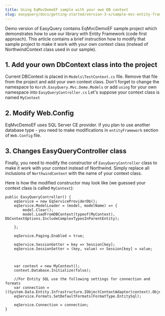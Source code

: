 ```yaml
---
title: Using EqMvcDemoEF sample with your own DB context
slug: easyquery/docs/getting-started/version-3-x/sample-mvc-entity-framework-new-dbcontext
---
```



Demo version of EasyQuery contains EqMvcDemoEF sample project which demonstrates how to use our library with Entity Framework (code first approach). This article contains a brief instruction how to modify that sample project to make it work with your own context class (instead of NorthwindContext class used in our sample).

## 1. Add your own DbContext class into the project

Current DBContext is placed in `Models\TestContext.cs` file. Remove that file from the project and add your own context class. Don't forget to change the namespace to `Korzh.EasyQuery.Mvc.Demo.Models` or add `using` for your own namespace into `EasyQueryController.cs` Let's suppose your context class is named `MyContext`

## 2. Modify Web.Config

EqMvcDemoEF uses SQL Server CE provider. If you plan to use another database type - you need to make modifications in `entityFramework` section of `Web.Config` file.

## 3. Changes EasyQueryController class

Finally, you need to modify the constructor of `EasyQueryController` class to make it work with your context instead of Northwind. Simply replace all inclusions of `NorthwindContext` with the name of your context class.

Here is how the modified constructor may look like (we guessed your context class is called `MyContext`): 

```
public EasyQueryController() {
    eqService = new EqServiceProviderDb();
    eqService.ModelLoader = (model, modelName) => {
        model.Clear();
        model.LoadFromDBContext(typeof(MyContext), DbContextOptions.IncludeComplexTypesInParentEntity);
 
    };
 
    eqService.Paging.Enabled = true;
 
    eqService.SessionGetter = key => Session[key];
    eqService.SessionSetter = (key, value) => Session[key] = value;
 
 
 
    var context = new MyContext();
    context.Database.Initialize(false);
 
    //For Entity SQL use the following settings for connection and formats
    var connection = ((System.Data.Entity.Infrastructure.IObjectContextAdapter)context).ObjectContext.Connection;
    eqService.Formats.SetDefaultFormats(FormatType.EntitySql);
 
    eqService.Connection = connection;
}
```